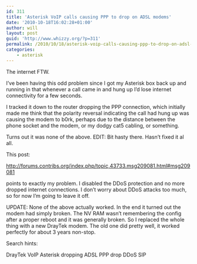 ```yaml
---
id: 311
title: 'Asterisk VoIP calls causing PPP to drop on ADSL modems'
date: '2010-10-18T16:02:28+01:00'
author: will
layout: post
guid: 'http://www.whizzy.org/?p=311'
permalink: /2010/10/18/asterisk-voip-calls-causing-ppp-to-drop-on-adsl-modems/
categories:
    - asterisk
---
```


The internet FTW.

I’ve been having this odd problem since I got my Asterisk box back up and running in that whenever a call came in and hung up I’d lose internet connectivity for a few seconds.

I tracked it down to the router dropping the PPP connection, which initially made me think that the polarity reversal indicating the call had hung up was causing the modem to b0rk, perhaps due to the distance between the phone socket and the modem, or my dodgy cat5 cabling, or something.

Turns out it was none of the above. EDIT: Bit hasty there. Hasn’t fixed it al all.

This post:

http://forums.contribs.org/index.php/topic,43733.msg209081.html#msg209081

points to exactly my problem. I disabled the DDoS protection and no more dropped internet connections. I don’t worry about DDoS attacks too much, so for now I’m going to leave it off.

UPDATE: None of the above actually worked. In the end it turned out the modem had simply broken. The NV RAM wasn’t remembering the config after a proper reboot and it was generally broken. So I replaced the whole thing with a new DrayTek modem. The old one did pretty well, it worked perfectly for about 3 years non-stop.

Search hints:

DrayTek VoIP Asterisk dropping ADSL PPP drop DDoS SIP